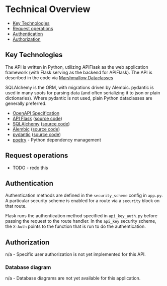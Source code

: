 # Technical Overview

- [Key Technologies](#key-technologies)
- [Request operations](#request-operations)
- [Authentication](#authentication)
- [Authorization](#authorization)

## Key Technologies

The API is written in Python, utilizing APIFlask as the web application
framework (with Flask serving as the backend for APIFlask). The API is
described in the code via [Marshmallow Dataclasses](https://apiflask.com/schema/#use-dataclass-as-data-schema)

SQLAlchemy is the ORM, with migrations driven by Alembic. pydantic is used in
many spots for parsing data (and often serializing it to json or plain
dictionaries). Where pydantic is not used, plain Python dataclasses are
generally preferred.

- [OpenAPI Specification][oas-docs]
- [API Flask][apiflask-home] ([source code][apiflask-src])
- [SQLAlchemy][sqlalchemy-home] ([source code][sqlalchemy-src])
- [Alembic][alembic-home] ([source code](alembic-src))
- [pydantic][pydantic-home] ([source code][pydantic-src])
- [poetry](https://python-poetry.org/docs/) - Python dependency management

[oas-docs]: http://spec.openapis.org/oas/v3.0.3
[oas-swagger-docs]: https://swagger.io/docs/specification/about/

[apiflask-home]: https://apiflask.com/
[apiflask-src]: https://github.com/apiflask/apiflask

[pydantic-home]:https://pydantic-docs.helpmanual.io/
[pydantic-src]: https://github.com/samuelcolvin/pydantic/

[sqlalchemy-home]: https://www.sqlalchemy.org/
[sqlalchemy-src]: https://github.com/sqlalchemy/sqlalchemy

[alembic-home]: https://alembic.sqlalchemy.org/en/latest/
[alembic-src]: https://github.com/sqlalchemy/alembic

## Request operations

- TODO - redo this

## Authentication

Authentication methods are defined in the `security_scheme` config in
`app.py`. A particular security scheme is enabled for a route via a
`security` block on that route.

Flask runs the authentication method specified in `api_key_auth.py`
before passing the request to the route handler. 
In the `api_key` security scheme, the `X-Auth` points to the
function that is run to do the authentication.

## Authorization
n/a - Specific user authorization is not yet implemented for this API.

### Database diagram
n/a - Database diagrams are not yet available for this application.